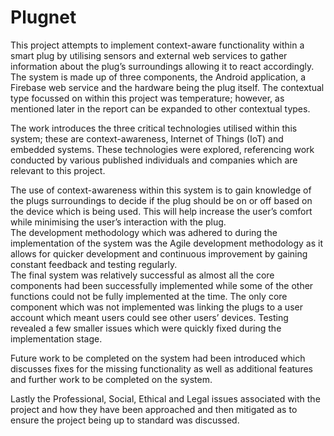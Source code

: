 # Plugnet

This project attempts to implement context-aware functionality within a smart plug by utilising sensors and external web services to gather information about the plug’s surroundings allowing it to react accordingly. The system is made up of three components, the Android application, a Firebase web service and the hardware being the plug itself. The contextual type focussed on within this project was temperature; however, as mentioned later in the report can be expanded to other contextual types.  

The work introduces the three critical technologies utilised within this system; these are context-awareness, Internet of Things (IoT) and embedded systems. These technologies were explored, referencing work conducted by various published individuals and companies which are relevant to this project. 

The use of context-awareness within this system is to gain knowledge of the plugs surroundings to decide if the plug should be on or off based on the device which is being used. This will help increase the user’s comfort while minimising the user’s interaction with the plug.  
The development methodology which was adhered to during the implementation of the system was the Agile development methodology as it allows for quicker development and continuous improvement by gaining constant feedback and testing regularly.  
The final system was relatively successful as almost all the core components had been successfully implemented while some of the other functions could not be fully implemented at the time. The only core component which was not implemented was linking the plugs to a user account which meant users could see other users’ devices. Testing revealed a few smaller issues which were quickly fixed during the implementation stage. 

Future work to be completed on the system had been introduced which discusses fixes for the missing functionality as well as additional features and further work to be completed on the system.  

Lastly the Professional, Social, Ethical and Legal issues associated with the project and how they have been approached and then mitigated as to ensure the project being up to standard was discussed.  
